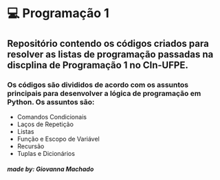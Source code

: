 # :computer: Programação 1 

## Repositório contendo os códigos criados para resolver as listas de programação passadas na discplina de Programação 1 no CIn-UFPE.



### Os códigos são divididos de acordo com os assuntos principais para desenvolver a lógica de programação em **Python**. Os assuntos são:

* Comandos Condicionais
* Laços de Repetição
* Listas
* Função e Escopo de Variável
* Recursão
* Tuplas e Dicionários





##### made by: Giovanna Machado




